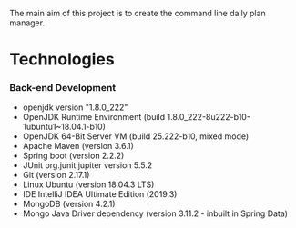 The main aim of this project is to create the command line daily plan manager.

# Technologies
### Back-end Development
* openjdk version "1.8.0_222"
* OpenJDK Runtime Environment (build 1.8.0_222-8u222-b10-1ubuntu1~18.04.1-b10)
* OpenJDK 64-Bit Server VM (build 25.222-b10, mixed mode)
* Apache Maven (version 3.6.1)
* Spring boot (version 2.2.2)
* JUnit org.junit.jupiter version 5.5.2
* Git (version 2.17.1)
* Linux Ubuntu (version 18.04.3 LTS)
* IDE IntelliJ IDEA Ultimate Edition (2019.3)
* MongoDB (version 4.2.1)
* Mongo Java Driver dependency (version 3.11.2 - inbuilt in Spring Data) 

